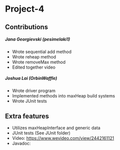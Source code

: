 # Project-4
## Contributions
##### Jana Georgievski (pesimelaki1)
+ Wrote sequential add method
+ Wrote reheap method
+ Wrote removeMax method
+ Edited together video
##### Joshua Lai (OrbinWaffle)
+ Wrote driver program
+ Implemented methods into maxHeap build systems
+ Wrote JUnit tests
## Extra features
+ Utilizes maxHeapInterface and generic data
+ JUnit tests (See JUnit folder)
+ Video: https://www.wevideo.com/view/2442161121
+ Javadoc:
